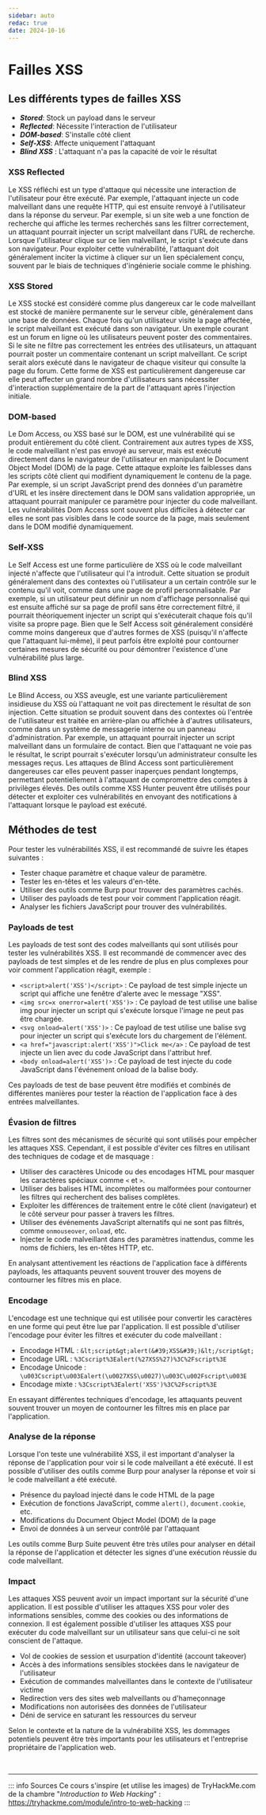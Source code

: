 ```yaml
---
sidebar: auto
redac: true
date: 2024-10-16
---
```

# Failles XSS 
<Badge type="tip" text="Rédigé le 16/10/2024" />
<Badge type="warning" text="En cours de rédaction" />

## Les différents types de failles XSS

* ***Stored***: Stock un payload dans le serveur
* ***Reflected***: Nécessite l'interaction de l'utilisateur
* ***DOM-based***: S'installe côté client
* ***Self-XSS***: Affecte uniquement l'attaquant
* ***Blind XSS*** : L'attaquant n'a pas la capacité de voir le résultat

### XSS Reflected

Le XSS réfléchi est un type d'attaque qui nécessite une interaction de l'utilisateur pour être exécuté. Par exemple, l'attaquant injecte un code malveillant dans une requête HTTP, qui est ensuite renvoyé à l'utilisateur dans la réponse du serveur. Par exemple, si un site web a une fonction de recherche qui affiche les termes recherchés sans les filtrer correctement, un attaquant pourrait injecter un script malveillant dans l'URL de recherche. Lorsque l'utilisateur clique sur ce lien malveillant, le script s'exécute dans son navigateur. Pour exploiter cette vulnérabilité, l'attaquant doit généralement inciter la victime à cliquer sur un lien spécialement conçu, souvent par le biais de techniques d'ingénierie sociale comme le phishing.

### XSS Stored

Le XSS stocké est considéré comme plus dangereux car le code malveillant est stocké de manière permanente sur le serveur cible, généralement dans une base de données. Chaque fois qu'un utilisateur visite la page affectée, le script malveillant est exécuté dans son navigateur. Un exemple courant est un forum en ligne où les utilisateurs peuvent poster des commentaires. Si le site ne filtre pas correctement les entrées des utilisateurs, un attaquant pourrait poster un commentaire contenant un script malveillant. Ce script serait alors exécuté dans le navigateur de chaque visiteur qui consulte la page du forum. Cette forme de XSS est particulièrement dangereuse car elle peut affecter un grand nombre d'utilisateurs sans nécessiter d'interaction supplémentaire de la part de l'attaquant après l'injection initiale.

### DOM-based

Le Dom Access, ou XSS basé sur le DOM, est une vulnérabilité qui se produit entièrement du côté client. Contrairement aux autres types de XSS, le code malveillant n'est pas envoyé au serveur, mais est exécuté directement dans le navigateur de l'utilisateur en manipulant le Document Object Model (DOM) de la page. Cette attaque exploite les faiblesses dans les scripts côté client qui modifient dynamiquement le contenu de la page. Par exemple, si un script JavaScript prend des données d'un paramètre d'URL et les insère directement dans le DOM sans validation appropriée, un attaquant pourrait manipuler ce paramètre pour injecter du code malveillant. Les vulnérabilités Dom Access sont souvent plus difficiles à détecter car elles ne sont pas visibles dans le code source de la page, mais seulement dans le DOM modifié dynamiquement.

### Self-XSS

Le Self Access est une forme particulière de XSS où le code malveillant injecté n'affecte que l'utilisateur qui l'a introduit. Cette situation se produit généralement dans des contextes où l'utilisateur a un certain contrôle sur le contenu qu'il voit, comme dans une page de profil personnalisable. Par exemple, si un utilisateur peut définir un nom d'affichage personnalisé qui est ensuite affiché sur sa page de profil sans être correctement filtré, il pourrait théoriquement injecter un script qui s'exécuterait chaque fois qu'il visite sa propre page. Bien que le Self Access soit généralement considéré comme moins dangereux que d'autres formes de XSS (puisqu'il n'affecte que l'attaquant lui-même), il peut parfois être exploité pour contourner certaines mesures de sécurité ou pour démontrer l'existence d'une vulnérabilité plus large.

### Blind XSS

Le Blind Access, ou XSS aveugle, est une variante particulièrement insidieuse du XSS où l'attaquant ne voit pas directement le résultat de son injection. Cette situation se produit souvent dans des contextes où l'entrée de l'utilisateur est traitée en arrière-plan ou affichée à d'autres utilisateurs, comme dans un système de messagerie interne ou un panneau d'administration. Par exemple, un attaquant pourrait injecter un script malveillant dans un formulaire de contact. Bien que l'attaquant ne voie pas le résultat, le script pourrait s'exécuter lorsqu'un administrateur consulte les messages reçus. Les attaques de Blind Access sont particulièrement dangereuses car elles peuvent passer inaperçues pendant longtemps, permettant potentiellement à l'attaquant de compromettre des comptes à privilèges élevés. Des outils comme XSS Hunter peuvent être utilisés pour détecter et exploiter ces vulnérabilités en envoyant des notifications à l'attaquant lorsque le payload est exécuté.

## Méthodes de test

Pour tester les vulnérabilités XSS, il est recommandé de suivre les étapes suivantes :

* Tester chaque paramètre et chaque valeur de paramètre.
* Tester les en-têtes et les valeurs d'en-tête.
* Utiliser des outils comme Burp pour trouver des paramètres cachés.
* Utiliser des payloads de test pour voir comment l'application réagit.
* Analyser les fichiers JavaScript pour trouver des vulnérabilités.

### Payloads de test

Les payloads de test sont des codes malveillants qui sont utilisés pour tester les vulnérabilités XSS. Il est recommandé de commencer avec des payloads de test simples et de les rendre de plus en plus complexes pour voir comment l'application réagit, exemple :

* `<script>alert('XSS')</script>` : Ce payload de test simple injecte un script qui affiche une fenêtre d'alerte avec le message "XSS".
* `<img src=x onerror=alert('XSS')>` : Ce payload de test utilise une balise img pour injecter un script qui s'exécute lorsque l'image ne peut pas être chargée.
* `<svg onload=alert('XSS')>` : Ce payload de test utilise une balise svg pour injecter un script qui s'exécute lors du chargement de l'élément.
* `<a href="javascript:alert('XSS')">Click me</a>` : Ce payload de test injecte un lien avec du code JavaScript dans l'attribut href.
* `<body onload=alert('XSS')>` : Ce payload de test injecte du code JavaScript dans l'événement onload de la balise body.

Ces payloads de test de base peuvent être modifiés et combinés de différentes manières pour tester la réaction de l'application face à des entrées malveillantes.

### Évasion de filtres

Les filtres sont des mécanismes de sécurité qui sont utilisés pour empêcher les attaques XSS. Cependant, il est possible d'éviter ces filtres en utilisant des techniques de codage et de masquage :

* Utiliser des caractères Unicode ou des encodages HTML pour masquer les caractères spéciaux comme `<` et `>`.
* Utiliser des balises HTML incomplètes ou malformées pour contourner les filtres qui recherchent des balises complètes.
* Exploiter les différences de traitement entre le côté client (navigateur) et le côté serveur pour passer à travers les filtres.
* Utiliser des événements JavaScript alternatifs qui ne sont pas filtrés, comme `onmouseover`, `onload`, etc.
* Injecter le code malveillant dans des paramètres inattendus, comme les noms de fichiers, les en-têtes HTTP, etc.

En analysant attentivement les réactions de l'application face à différents payloads, les attaquants peuvent souvent trouver des moyens de contourner les filtres mis en place.

### Encodage

L'encodage est une technique qui est utilisée pour convertir les caractères en une forme qui peut être lue par l'application. Il est possible d'utiliser l'encodage pour éviter les filtres et exécuter du code malveillant :

* Encodage HTML : `&lt;script&gt;alert(&#39;XSS&#39;)&lt;/script&gt;`
* Encodage URL : `%3Cscript%3Ealert(%27XSS%27)%3C%2Fscript%3E`
* Encodage Unicode : `\u003Cscript\u003Ealert(\u0027XSS\u0027)\u003C\u002Fscript\u003E`
* Encodage mixte : `%3Cscript%3Ealert('XSS')%3C%2Fscript%3E`

En essayant différentes techniques d'encodage, les attaquants peuvent souvent trouver un moyen de contourner les filtres mis en place par l'application.

### Analyse de la réponse

Lorsque l'on teste une vulnérabilité XSS, il est important d'analyser la réponse de l'application pour voir si le code malveillant a été exécuté. Il est possible d'utiliser des outils comme Burp pour analyser la réponse et voir si le code malveillant a été exécuté.

* Présence du payload injecté dans le code HTML de la page
* Exécution de fonctions JavaScript, comme `alert()`, `document.cookie`, etc.
* Modifications du Document Object Model (DOM) de la page
* Envoi de données à un serveur contrôlé par l'attaquant

Les outils comme Burp Suite peuvent être très utiles pour analyser en détail la réponse de l'application et détecter les signes d'une exécution réussie du code malveillant.

### Impact

Les attaques XSS peuvent avoir un impact important sur la sécurité d'une application. Il est possible d'utiliser les attaques XSS pour voler des informations sensibles, comme des cookies ou des informations de connexion. Il est également possible d'utiliser les attaques XSS pour exécuter du code malveillant sur un utilisateur sans que celui-ci ne soit conscient de l'attaque.

* Vol de cookies de session et usurpation d'identité (account takeover)
* Accès à des informations sensibles stockées dans le navigateur de l'utilisateur
* Exécution de commandes malveillantes dans le contexte de l'utilisateur victime
* Redirection vers des sites web malveillants ou d'hameçonnage
* Modifications non autorisées des données de l'utilisateur
* Déni de service en saturant les ressources du serveur

Selon le contexte et la nature de la vulnérabilité XSS, les dommages potentiels peuvent être très importants pour les utilisateurs et l'entreprise propriétaire de l'application web.

<br>
<hr>

::: info Sources
Ce cours s'inspire (et utilise les images) de TryHackMe.com de la chambre "*Introduction to Web Hacking*" :
https://tryhackme.com/module/intro-to-web-hacking
:::